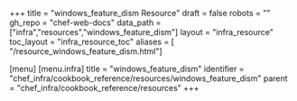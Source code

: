 +++
title = "windows_feature_dism Resource"
draft = false
robots = ""
gh_repo = "chef-web-docs"
data_path = ["infra","resources","windows_feature_dism"]
layout = "infra_resource"
toc_layout = "infra_resource_toc"
aliases = [ "/resource_windows_feature_dism.html"]

[menu]
  [menu.infra]
    title = "windows_feature_dism"
    identifier = "chef_infra/cookbook_reference/resources/windows_feature_dism"
    parent = "chef_infra/cookbook_reference/resources"
+++

<!-- The contents of this page are automatically generated from the windows_feature_dism.yaml file in the data directory. -->
<!-- To suggest a change, edit the https://github.com/chef/chef/blob/main/lib/chef/resource/windows_feature_dism.rb file
      and submit a pull request to the https://github.com/chef/chef repository. -->
